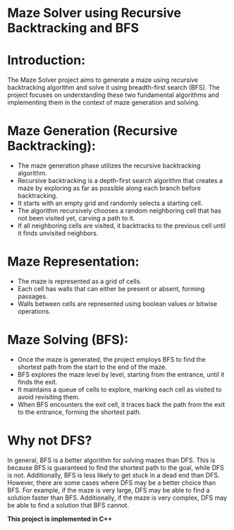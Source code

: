 # **Maze Solver using Recursive Backtracking and BFS**

# **Introduction:**
   The Maze Solver project aims to generate a maze using recursive backtracking algorithm and solve it using breadth-first search (BFS). The project focuses on understanding these two fundamental algorithms and implementing them in the context of maze generation and solving.

# **Maze Generation (Recursive Backtracking):**
   - The maze generation phase utilizes the recursive backtracking algorithm.
   - Recursive backtracking is a depth-first search algorithm that creates a maze by exploring as far as possible along each branch before backtracking.
   - It starts with an empty grid and randomly selects a starting cell.
   - The algorithm recursively chooses a random neighboring cell that has not been visited yet, carving a path to it.
   - If all neighboring cells are visited, it backtracks to the previous cell until it finds unvisited neighbors.

# **Maze Representation:**
   - The maze is represented as a grid of cells.
   - Each cell has walls that can either be present or absent, forming passages.
   - Walls between cells are represented using boolean values or bitwise operations.

# **Maze Solving (BFS):**
   - Once the maze is generated, the project employs BFS to find the shortest path from the start to the end of the maze.
   - BFS explores the maze level by level, starting from the entrance, until it finds the exit.
   - It maintains a queue of cells to explore, marking each cell as visited to avoid revisiting them.
   - When BFS encounters the exit cell, it traces back the path from the exit to the entrance, forming the shortest path.
# **Why not DFS?**
   In general, BFS is a better algorithm for solving mazes than DFS. This is because BFS is guaranteed to find the shortest path to the goal, while DFS is not. Additionally, BFS is less likely to get stuck in a dead end than DFS.
   However, there are some cases where DFS may be a better choice than BFS. For example, if the maze is very large, DFS may be able to find a solution faster than BFS. Additionally, if the maze is very complex, DFS may be able to find a        solution that BFS cannot.

**This project is implemented in C++**
